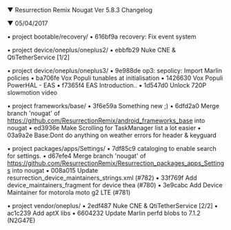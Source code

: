 
 ▼ Resurrection Remix Nougat Ver 5.8.3 Changelog


 ▼ 05/04/2017


 ▪ project bootable/recovery/
 ▪ 616bf9a recovery: Fix event system

 ▪ project device/oneplus/oneplus2/
 ▪ ebbfb29 Nuke CNE & QtiTetherService [1/2]

 ▪ project device/oneplus/oneplus3/
 ▪ 9e988de op3: sepolicy: Import Marlin policies
 ▪ ba706fe Vox Populi tunables at initialisation
 ▪ 1426630 Vox Populi PowerHAL - EAS
 ▪ f7365f4 EAS Introduction..
 ▪ 1d547d0 Unlock 720P slowmotion video

 ▪ project frameworks/base/
 ▪ 3f6e59a Something new ;)
 ▪ 6dfd2a0 Merge branch 'nougat' of https://github.com/ResurrectionRemix/android_frameworks_base into nougat
 ▪ ed3936e Make Scrolling for TaskManager list a lot easier
 ▪ 03a9a2e Base:Dont do anything on weather errors for header & keyguard

 ▪ project packages/apps/Settings/
 ▪ 7df85c9 cataloging to enable search for settings.
 ▪ d67efe4 Merge branch 'nougat' of https://github.com/ResurrectionRemix/Resurrection_packages_apps_Settings into nougat
 ▪ 008a015 Update resurrection_device_maintainers_strings.xml (#782)
 ▪ 33f769f Add device_maintainers_fragment for device thea (#780)
 ▪ 3e9cabc Add Device Maintainer for motorola moto g2 LTE (#781)

 ▪ project vendor/oneplus/
 ▪ 2edf487 Nuke CNE & QtiTetherService [2/2]
 ▪ ac1c239 Add aptX libs
 ▪ 6604232 Update Marlin perfd blobs to 7.1.2 (N2G47E)

